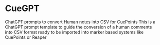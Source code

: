 # CueGPT
ChatGPT prompts to convert Human notes into CSV for CuePoints
This is a ChatGPT prompt template to guide the conversion of a human comments into CSV format ready to be imported into marker based systems like CuePoints or Reaper
